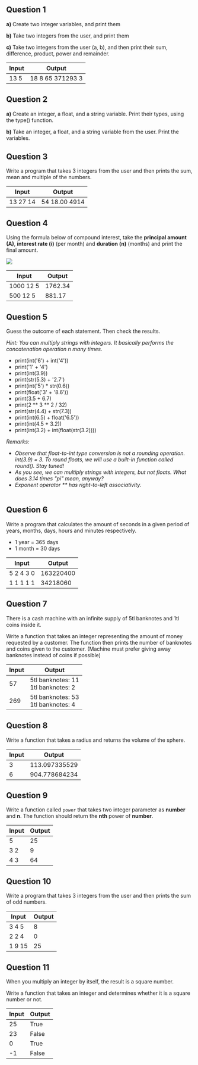 ## Question 1 

**a)** Create two integer variables, and print them

**b)** Take two integers from the user, and print them

**c)** Take two integers from the user (a, b), and then print their sum, difference, product, power and remainder. 

| Input | Output           |
| ----- | ---------------- |
| 13 5  | 18 8 65 371293 3 |

## Question 2

**a)** Create an integer, a float, and a string variable. Print their types, using the type() function. 

**b)** Take an integer, a float, and a string variable from the user. Print the variables.

## Question 3

Write a program that takes 3 integers from the user and then prints the sum, mean and multiple of the numbers.

| Input    | Output        |
| -------- | ------------- |
| 13 27 14 | 54 18.00 4914 |

## Question 4

Using the formula below of compound interest, take the **principal amount (A)**, **interest rate (i)** (per month) and **duration (n)** (months) and print the final amount.

<img src="https://render.githubusercontent.com/render/math?math=\large S = A * (1 %2B i/100)^{n}">


| Input     | Output  |
| --------- | ------- |
| 1000 12 5 | 1762.34 |
| 500 12 5  | 881.17  |

## Question 5

 Guess the outcome of each statement. Then check the results.

<em> Hint: You can multiply strings with integers. It basically performs the concatenation operation n many times. </em>
<br>

- print(int('6') + int('4'))  <br>
- print('1' + '4')<br>
- print(int(3.9))
- print(str(5.3) + '2.7')<br>
- print(int('5') * str(0.6))<br>
- print(float('3' + '8.6'))<br>
- print(3.5 + 6.7)<br>
- print(2 ** 3 ** 2 / 32)
- print(str(4.4) + str(7.3))<br>
- print(int(6.5) + float('6.5'))<br>
- print(int(4.5 + 3.2))<br>
- print(int(3.2) + int(float(str(3.2))))<br>

<em> Remarks: </em>
<br>
<em>

- Observe that float-to-int type conversion is not a rounding operation. int(3.9) = 3. To round floats, we will use a built-in function called round(). Stay tuned! <br>
- As you see, we can multiply strings with integers, but not floats. What does 3.14 times "pi" mean, anyway?  <br>
- Exponent operator ** has right-to-left associativity. <br>
  </em>
  <br>

## Question 6

Write a program that calculates the amount of seconds in a given period of years, months, days, hours and minutes respectively.

* 1 year = 365 days
* 1 month = 30 days

| Input     | Output    |
| --------- | --------- |
| 5 2 4 3 0 | 163220400 |
| 1 1 1 1 1 | 34218060  |

## Question 7

There is a cash machine with an infinite supply of 5tl banknotes and 1tl coins inside it.

Write a function that takes an integer  representing the amount of money requested by a customer. The function then prints the number of banknotes and coins given to the customer. (Machine must prefer giving away banknotes instead of coins if possible)

| Input | Output                                   |
| ----- | ---------------------------------------- |
| 57    | 5tl banknotes: 11 <br />1tl banknotes: 2 |
| 269   | 5tl banknotes: 53 <br />1tl banknotes: 4 |

## Question 8

Write a function that takes a radius and returns the volume of the sphere.

| Input | Output        |
| ----- | ------------- |
| 3     | 113.097335529 |
| 6     | 904.778684234 |

## Question 9

Write a function called `power` that takes two integer parameter as **number** and **n**. The function should return the **nth** power of **number**.

| Input | Output |
| ----- | ------ |
| 5     | 25     |
| 3 2   | 9      |
| 4 3   | 64     |

## Question 10

Write a program that takes 3 integers from the user and then prints the sum of odd numbers.

| Input  | Output |
| ------ | ------ |
| 3 4 5  | 8      |
| 2 2 4  | 0      |
| 1 9 15 | 25     |

## Question 11

When you multiply an integer by itself, the result is a square number.

Write a function that takes an integer and determines whether it is a square number or not.

| Input | Output |
| ----- | ------ |
| 25    | True   |
| 23    | False  |
| 0     | True   |
| -1    | False  |
